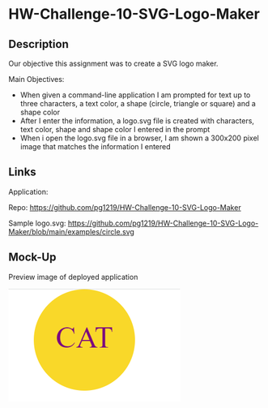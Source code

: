 # HW-Challenge-10-SVG-Logo-Maker

## Description

Our objective this assignment was to create a SVG logo maker.

Main Objectives: 

- When given a command-line application I am prompted for text up to three characters, a text color, a shape (circle, triangle or square) and a shape color
- After I enter the information, a logo.svg file is created with characters, text color, shape and shape color I entered in the prompt
- When i open the logo.svg file in a browser, I am shown a 300x200 pixel image that matches the information I entered




## Links

Application: 

Repo: https://github.com/pg1219/HW-Challenge-10-SVG-Logo-Maker

Sample logo.svg: https://github.com/pg1219/HW-Challenge-10-SVG-Logo-Maker/blob/main/examples/circle.svg

## Mock-Up

Preview image of deployed application

![alt](./assets/hw10mockup.png)